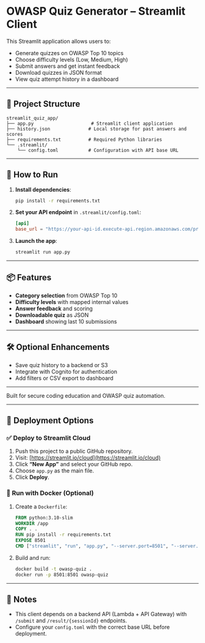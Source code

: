 
# OWASP Quiz Generator – Streamlit Client

This Streamlit application allows users to:
- Generate quizzes on OWASP Top 10 topics
- Choose difficulty levels (Low, Medium, High)
- Submit answers and get instant feedback
- Download quizzes in JSON format
- View quiz attempt history in a dashboard

---

## 📁 Project Structure

```
streamlit_quiz_app/
├── app.py                     # Streamlit client application
├── history.json              # Local storage for past answers and scores
├── requirements.txt          # Required Python libraries
└── .streamlit/
    └── config.toml           # Configuration with API base URL
```

---

## 🚀 How to Run

1. **Install dependencies**:
   ```bash
   pip install -r requirements.txt
   ```

2. **Set your API endpoint** in `.streamlit/config.toml`:
   ```toml
   [api]
   base_url = "https://your-api-id.execute-api.region.amazonaws.com/prod"
   ```

3. **Launch the app**:
   ```bash
   streamlit run app.py
   ```

---

## 📦 Features

- **Category selection** from OWASP Top 10
- **Difficulty levels** with mapped internal values
- **Answer feedback** and scoring
- **Downloadable quiz** as JSON
- **Dashboard** showing last 10 submissions

---

## 🛠 Optional Enhancements

- Save quiz history to a backend or S3
- Integrate with Cognito for authentication
- Add filters or CSV export to dashboard

---

Built for secure coding education and OWASP quiz automation.


---

## 🚀 Deployment Options

### ✅ Deploy to Streamlit Cloud

1. Push this project to a public GitHub repository.
2. Visit: [https://streamlit.io/cloud](https://streamlit.io/cloud)
3. Click **“New App”** and select your GitHub repo.
4. Choose `app.py` as the main file.
5. Click **Deploy**.

### 🐳 Run with Docker (Optional)

1. Create a `Dockerfile`:
   ```Dockerfile
   FROM python:3.10-slim
   WORKDIR /app
   COPY . .
   RUN pip install -r requirements.txt
   EXPOSE 8501
   CMD ["streamlit", "run", "app.py", "--server.port=8501", "--server.address=0.0.0.0"]
   ```

2. Build and run:
   ```bash
   docker build -t owasp-quiz .
   docker run -p 8501:8501 owasp-quiz
   ```

---

## 🔐 Notes

- This client depends on a backend API (Lambda + API Gateway) with `/submit` and `/result/{sessionId}` endpoints.
- Configure your `config.toml` with the correct base URL before deployment.
